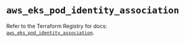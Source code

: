 # `aws_eks_pod_identity_association`

Refer to the Terraform Registry for docs: [`aws_eks_pod_identity_association`](https://registry.terraform.io/providers/hashicorp/aws/6.12.0/docs/resources/eks_pod_identity_association).

